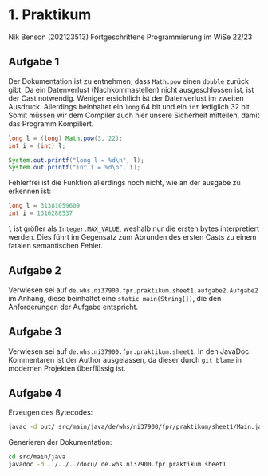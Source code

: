 # 1. Praktikum

Nik Benson (202123513)
Fortgeschrittene Programmierung im WiSe 22/23

## Aufgabe 1

Der Dokumentation ist zu entnehmen, dass `Math.pow` einen `double` zurück gibt.
Da ein Datenverlust (Nachkommastellen) nicht ausgeschlossen ist, ist der Cast notwendig.
Weniger ersichtlich ist der Datenverlust im zweiten Ausdruck. Allerdings beinhaltet ein `long` 64 bit und ein `int` lediglich 32 bit.
Somit müssen wir dem Compiler auch hier unsere Sicherheit mitteilen, damit das Programm Kompiliert.

```java
long l = (long) Math.pow(3, 22);
int i = (int) l;

System.out.printf("long l = %d\n", l);
System.out.printf("int i = %d\n", i);
```

Fehlerfrei ist die Funktion allerdings noch nicht, wie an der ausgabe zu erkennen ist:

```java
long l = 31381059609
int i = 1316288537
```

`l` ist größer als `Integer.MAX_VALUE`, weshalb nur die ersten bytes interpretiert werden.
Dies führt im Gegensatz zum Abrunden des ersten Casts zu einem fatalen semantischen Fehler.

## Aufgabe 2

Verwiesen sei auf `de.whs.ni37900.fpr.praktikum.sheet1.aufgabe2.Aufgabe2` im Anhang, diese beinhaltet eine `static main(String[])`, die den Anforderungen der Aufgabe entspricht.

## Aufgabe 3

Verwiesen sei auf `de.whs.ni37900.fpr.praktikum.sheet1`.
In den JavaDoc Kommentaren ist der Author ausgelassen, da dieser durch `git blame` in modernen Projekten überflüssig ist.

## Aufgabe 4

Erzeugen des Bytecodes:

```bash
javac -d out/ src/main/java/de/whs/ni37900/fpr/praktikum/sheet1/Main.java
```

Generieren der Dokumentation:

```bash
cd src/main/java
javadoc -d ../../../docu/ de.whs.ni37900.fpr.praktikum.sheet1
```
